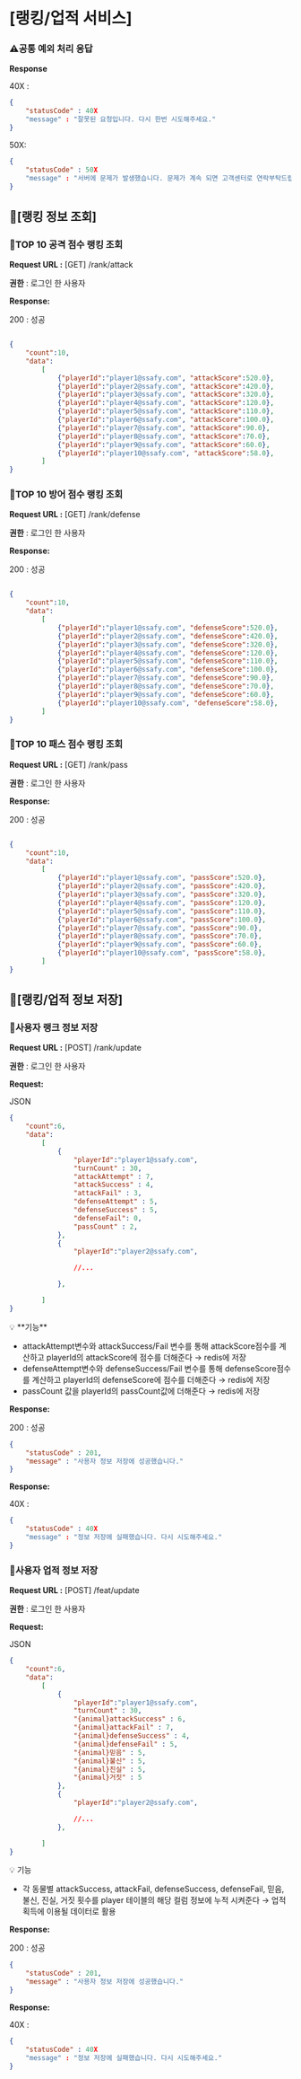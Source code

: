 # [랭킹/업적 서비스]

### ⚠️공통 예외 처리 응답

**Response**

40X :

```json
{
	"statusCode" : 40X
	"message" : "잘못된 요청입니다. 다시 한번 시도해주세요."
}
```

50X:

```json
{
	"statusCode" : 50X
	"message" : "서버에 문제가 발생했습니다. 문제가 계속 되면 고객센터로 연락부탁드립니다"
}
```

## 📄[랭킹 정보 조회]

### 📄TOP 10 공격 점수 랭킹 조회

**Request URL :** [GET]  /rank/attack

**권한** : 로그인 한 사용자

**Response:**

200 : 성공

```json

{
	"count":10,
	"data":
		[
			{"playerId":"player1@ssafy.com", "attackScore":520.0},
			{"playerId":"player2@ssafy.com", "attackScore":420.0},
			{"playerId":"player3@ssafy.com", "attackScore":320.0},
			{"playerId":"player4@ssafy.com", "attackScore":120.0},
			{"playerId":"player5@ssafy.com", "attackScore":110.0},
			{"playerId":"player6@ssafy.com", "attackScore":100.0},
			{"playerId":"player7@ssafy.com", "attackScore":90.0},
			{"playerId":"player8@ssafy.com", "attackScore":70.0},
			{"playerId":"player9@ssafy.com", "attackScore":60.0},
			{"playerId":"player10@ssafy.com", "attackScore":58.0},
		]
}
```

### 📄TOP 10 방어 점수 랭킹 조회

**Request URL :** [GET]  /rank/defense

**권한** : 로그인 한 사용자

**Response:**

200 : 성공

```json

{
	"count":10,
	"data":
		[
			{"playerId":"player1@ssafy.com", "defenseScore":520.0},
			{"playerId":"player2@ssafy.com", "defenseScore":420.0},
			{"playerId":"player3@ssafy.com", "defenseScore":320.0},
			{"playerId":"player4@ssafy.com", "defenseScore":120.0},
			{"playerId":"player5@ssafy.com", "defenseScore":110.0},
			{"playerId":"player6@ssafy.com", "defenseScore":100.0},
			{"playerId":"player7@ssafy.com", "defenseScore":90.0},
			{"playerId":"player8@ssafy.com", "defenseScore":70.0},
			{"playerId":"player9@ssafy.com", "defenseScore":60.0},
			{"playerId":"player10@ssafy.com", "defenseScore":58.0},
		]
}
```

### 📄TOP 10 패스 점수 랭킹 조회

**Request URL :** [GET]  /rank/pass

**권한** : 로그인 한 사용자

**Response:**

200 : 성공

```json

{
	"count":10,
	"data":
		[
			{"playerId":"player1@ssafy.com", "passScore":520.0},
			{"playerId":"player2@ssafy.com", "passScore":420.0},
			{"playerId":"player3@ssafy.com", "passScore":320.0},
			{"playerId":"player4@ssafy.com", "passScore":120.0},
			{"playerId":"player5@ssafy.com", "passScore":110.0},
			{"playerId":"player6@ssafy.com", "passScore":100.0},
			{"playerId":"player7@ssafy.com", "passScore":90.0},
			{"playerId":"player8@ssafy.com", "passScore":70.0},
			{"playerId":"player9@ssafy.com", "passScore":60.0},
			{"playerId":"player10@ssafy.com", "passScore":58.0},
		]
}
```

## 💾[랭킹/업적 정보 저장]

### 💾사용자 랭크 정보 저장

**Request URL :** [POST]  /rank/update

**권한** : 로그인 한 사용자

**Request:**

JSON

```json
{
	"count":6,
	"data":
		[
			{
				"playerId":"player1@ssafy.com",
				"turnCount" : 30,
				"attackAttempt" : 7,
				"attackSuccess" : 4,
				"attackFail" : 3,
				"defenseAttempt" : 5,
				"defenseSuccess" : 5,
				"defenseFail": 0,
				"passCount" : 2,
			},
			{
				"playerId":"player2@ssafy.com",

				//...

			},

		]
}
```

<aside>
💡 **기능**

</aside>

- attackAttempt변수와 attackSuccess/Fail 변수를 통해 attackScore점수를 계산하고 playerId의 attackScore에 점수를 더해준다 → redis에 저장
- defenseAttempt변수와 defenseSuccess/Fail 변수를 통해 defenseScore점수를 계산하고 playerId의 defenseScore에 점수를 더해준다 → redis에 저장
- passCount 값을 playerId의 passCount값에 더해준다 → redis에 저장

**Response:**

200 : 성공

```json
{
	"statusCode" : 201,
	"message" : "사용자 정보 저장에 성공했습니다."
}
```

**Response:**

40X :

```json
{
	"statusCode" : 40X
	"message" : "정보 저장에 실패했습니다. 다시 시도해주세요."
}
```

### 💾사용자 업적 정보 저장

**Request URL :** [POST]  /feat/update

**권한** : 로그인 한 사용자

**Request:**

JSON

```json
{
	"count":6,
	"data":
		[
			{
				"playerId":"player1@ssafy.com",
				"turnCount" : 30,
				"{animal}attackSuccess" : 6,
				"{animal}attackFail" : 7,
				"{animal}defenseSuccess" : 4,
				"{animal}defenseFail" : 5,
				"{animal}믿음" : 5,
				"{animal}불신" : 5,
				"{animal}진실" : 5,
				"{animal}거짓" : 5
			},
			{
				"playerId":"player2@ssafy.com",

				//...
			},

		]
}
```

<aside>
💡 기능

</aside>

- 각 동물별 attackSuccess, attackFail, defenseSuccess, defenseFail, 믿음, 불신, 진실, 거짓 횟수를 player 테이블의 해당 컬럼 정보에 누적 시켜준다 → 업적 획득에 이용될 데이터로 활용

**Response:**

200 : 성공

```json
{
	"statusCode" : 201,
	"message" : "사용자 정보 저장에 성공했습니다."
}
```

**Response:**

40X :

```json
{
	"statusCode" : 40X
	"message" : "정보 저장에 실패했습니다. 다시 시도해주세요."
}
```